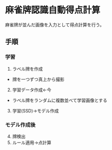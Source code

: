 # 麻雀牌認識自動得点計算
麻雀牌が並んだ画像を入力として得点計算を行う。  

## 手順  
### 学習
1. ラベル牌を作成  
  - 牌を一つずつ真上から撮影  
2. 学習データ作成←今  
  - ラベル牌をランダムに複数並べて学習画像とする  
3. 学習(SSD)→モデル作成  
### モデル作成後
4. 牌検出  
5. ルール適用→点計算  
